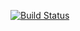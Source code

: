 [![Build Status](https://travis-ci.org/leaofelipe/javascript-design-patterns.svg?branch=master)](https://travis-ci.org/leaofelipe/javascript-design-patterns)
